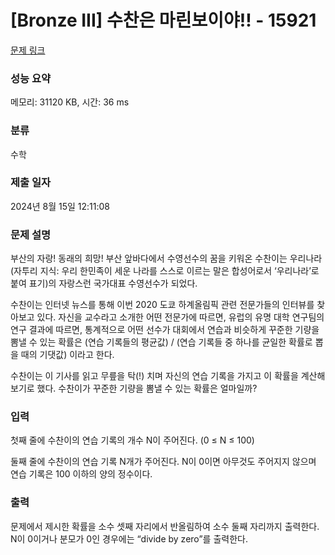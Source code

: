 # [Bronze III] 수찬은 마린보이야!! - 15921 

[문제 링크](https://www.acmicpc.net/problem/15921) 

### 성능 요약

메모리: 31120 KB, 시간: 36 ms

### 분류

수학

### 제출 일자

2024년 8월 15일 12:11:08

### 문제 설명

<p>부산의 자랑! 동래의 희망! 부산 앞바다에서 수영선수의 꿈을 키워온 수찬이는 우리나라(자투리 지식: 우리 한민족이 세운 나라를 스스로 이르는 말은 합성어로서 ‘우리나라’로 붙여 표기)의 자랑스런 국가대표 수영선수가 되었다.</p>

<p>수찬이는 인터넷 뉴스를 통해 이번 2020 도쿄 하계올림픽 관련 전문가들의 인터뷰를 찾아보고 있다. 자신을 교수라고 소개한 어떤 전문가에 따르면, 유럽의 유명 대학 연구팀의 연구 결과에 따르면, 통계적으로 어떤 선수가 대회에서 연습과 비슷하게 꾸준한 기량을 뽐낼 수 있는 확률은 (연습 기록들의 평균값) / (연습 기록들 중 하나를 균일한 확률로 뽑을 때의 기댓값) 이라고 한다.</p>

<p>수찬이는 이 기사를 읽고 무릎을 탁(!) 치며 자신의 연습 기록을 가지고 이 확률을 계산해보기로 했다. 수찬이가 꾸준한 기량을 뽐낼 수 있는 확률은 얼마일까?</p>

### 입력 

 <p>첫째 줄에 수찬이의 연습 기록의 개수 N이 주어진다. (0 ≤ N ≤ 100)</p>

<p>둘째 줄에 수찬이의 연습 기록 N개가 주어진다. N이 0이면 아무것도 주어지지 않으며 연습 기록은 100 이하의 양의 정수이다.</p>

### 출력 

 <p>문제에서 제시한 확률을 소수 셋째 자리에서 반올림하여 소수 둘째 자리까지 출력한다. N이 0이거나 분모가 0인 경우에는 “divide by zero”를 출력한다.</p>

